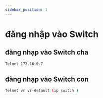 ```yaml
---
sidebar_position: 1
---
```


# đăng nhập vào Switch 

## đăng nhạp vào Switch cha

```bash
Telnet 172.16.0.7
```
## đăng nhạp vào Switch con

```bash
Telnet vr vr-default (ip switch )
```